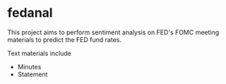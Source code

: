 # fedanal
This project aims to perform sentiment analysis on FED's FOMC meeting materials to predict the FED fund rates.

Text materials include
- Minutes
- Statement